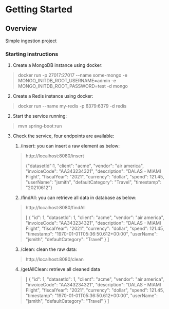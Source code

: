 # Getting Started

## Overview
Simple ingestion project

### Starting instructions

1. Create a MongoDB instance using docker: 

> docker run -p 27017:27017 --name some-mongo -e MONGO_INITDB_ROOT_USERNAME=admin -e MONGO_INITDB_ROOT_PASSWORD=test -d mongo

2. Create a Redis instance using docker:

> docker run --name my-redis -p 6379:6379 -d redis

2. Start the service running: 

> mvn spring-boot:run

3. Check the service, four endpoints are available:

    1. /insert: you can insert a raw element as below:

    > http://localhost:8080/insert
    >
    > {"datasetId":1, "client": "acme", "vendor": "air america", "invoiceCode": "AA343234321", "description": "DALAS - MIAMI Flight", "fiscalYear": "2021", "currency": "dollar", "spend": 121.45, "userName": "jsmith", "defaultCategory": "Travel", "timestamp": "20210612"}

    2. /findAll: you can retrieve all data in database as below:
    
    > http://localhost:8080/findAll
    >
    > [
    >     {
    >         "id": 1,
    >         "datasetId": 1,
    >         "client": "acme",
    >         "vendor": "air america",
    >         "invoiceCode": "AA343234321",
    >         "description": "DALAS - MIAMI Flight",
    >         "fiscalYear": "2021",
    >         "currency": "dollar",
    >         "spend": 121.45,
    >         "timestamp": "1970-01-01T05:36:50.612+00:00",
    >         "userName": "jsmith",
    >         "defaultCategory": "Travel"
    >     }
    > ]

    3. /clean: clean the raw data:

    > http://localhost:8080/clean

    4. /getAllClean: retrieve all cleaned data

    >
    > [
    >     {
    >         "id": 1,
    >         "datasetId": 1,
    >         "client": "acme",
    >         "vendor": "air america",
    >         "invoiceCode": "AA343234321",
    >         "description": "DALAS - MIAMI Flight",
    >         "fiscalYear": "2021",
    >         "currency": "dollar",
    >         "spend": 121.45,
    >         "timestamp": "1970-01-01T05:36:50.612+00:00",
    >         "userName": "jsmith",
    >         "defaultCategory": "Travel"
    >     }
    > ]